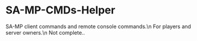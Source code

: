 # SA-MP-CMDs-Helper
SA-MP client commands and remote console commands.\n
For players and server owners.\n
Not complete..